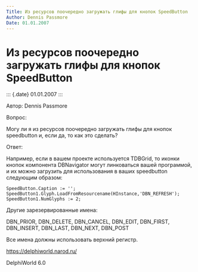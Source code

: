 ```yaml
---
Title: Из ресурсов поочередно загружать глифы для кнопок SpeedButton
Author: Dennis Passmore
Date: 01.01.2007
---
```



Из ресурсов поочередно загружать глифы для кнопок SpeedButton
=============================================================

::: {.date}
01.01.2007
:::

Автор: Dennis Passmore

Вопрос:

Могу ли я из ресурсов поочередно загружать глифы для кнопок speedbutton
и, если да, то как это сделать?

Ответ:

Например, если в вашем проекте используется TDBGrid, то иконки кнопок
компонента DBNavigator могут линковаться вашей программой, и их можно
загрузить для использования в ваших speedbutton следующим образом:

    SpeedButton.Caption := '';
    SpeedButton1.Glyph.LoadFromResourcename(HInstance,'DBN_REFRESH');
    SpeedButton1.NumGlyphs := 2;

Другие зарезервированные имена:

DBN\_PRIOR, DBN\_DELETE, DBN\_CANCEL, DBN\_EDIT, DBN\_FIRST,
DBN\_INSERT, DBN\_LAST, DBN\_NEXT, DBN\_POST

Все имена должны использовать верхний регистр.

<https://delphiworld.narod.ru/>

DelphiWorld 6.0
